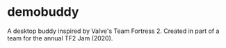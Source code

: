 # demobuddy
A desktop buddy inspired by Valve's Team Fortress 2. Created in part of a team for the annual TF2 Jam (2020).
